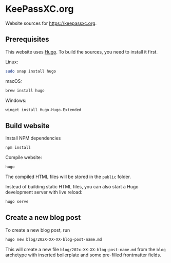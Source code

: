 # KeePassXC.org

Website sources for https://keepassxc.org.

## Prerequisites

This website uses [Hugo](https://gohugo.io/). To build the sources, you need to install it first.

Linux:
```bash
sudo snap install hugo
```

macOS:
```bash
brew install hugo
```

Windows:
```bash
winget install Hugo.Hugo.Extended
```

## Build website

Install NPM dependencies
```bash
npm install
```

Compile website:
```bash
hugo
```

The compiled HTML files will be stored in the `public` folder.

Instead of building static HTML files, you can also start a Hugo development server with live reload:
```bash
hugo serve
```

## Create a new blog post

To create a new blog post, run

```bash
hugo new blog/202X-XX-XX-blog-post-name.md
```

This will create a new file `blog/202x-XX-XX-blog-post-name.md` from the `blog` archetype with inserted
boilerplate and some pre-filled frontmatter fields.
